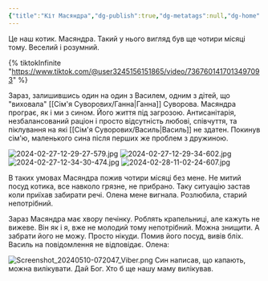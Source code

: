 ```yaml
---
{"title":"Кіт Масяндра","dg-publish":true,"dg-metatags":null,"dg-home":null,"permalink":"/moya-sim-ya/kit-masyandra/","dgPassFrontmatter":true,"noteIcon":""}
---
```



Це наш котик. Масяндра. Такий у нього вигляд був ще чотири місяці тому. Веселий і розумний. 

{% tiktokInfinite "https://www.tiktok.com/@user3245156151865/video/7367601417013497093" %}

Зараз, залишившись один на один з Василем, одним з дітей, що "виховала" [[Сім'я Суворових/Ганна\|Ганна]] Суворова. Масяндра програє, як і ми з сином. Його життя під загрозою. Антисанітарія, незбалансований раціон і просто відсутність любові, співчуття, та піклування на які [[Сім'я Суворових/Василь\|Василь]] не здатен. Покинув сім'ю, маленького сина після перших же проблем з дружиною.



![2024-02-27-12-29-27-579.jpg](/img/user/2024-02-27-12-29-27-579.jpg)
![2024-02-27-12-29-34-602.jpg](/img/user/2024-02-27-12-29-34-602.jpg)
![2024-02-27-12-34-30-474.jpg](/img/user/2024-02-27-12-34-30-474.jpg)
![2024-02-28-11-02-24-607.jpg](/img/user/2024-02-28-11-02-24-607.jpg)

В таких умовах Масяндра пожив чотири місяці без мене. Не митий посуд котика, все навколо грязне, не прибрано. Таку ситуацію застав коли приїхав забирати речі. Олена мене вигнала. Розлюбила, старий непотрібний.

Зараз Масяндра має хвору печінку. Роблять крапельниці, але кажуть не вижеве. Він як і я, вже не молодий тому непотрібний. Можна знищити. А забрати його не можу. Просто нікуди. Помив його посуд, вивів бліх. Василь на повідомлення не відповідає. Олена:

![Screenshot_20240510-072047_Viber.png](/img/user/Screenshot_20240510-072047_Viber.png)
Син написав, що капають, можна вилікувати. Дай Бог. Хто б ще нашу маму вилікував.